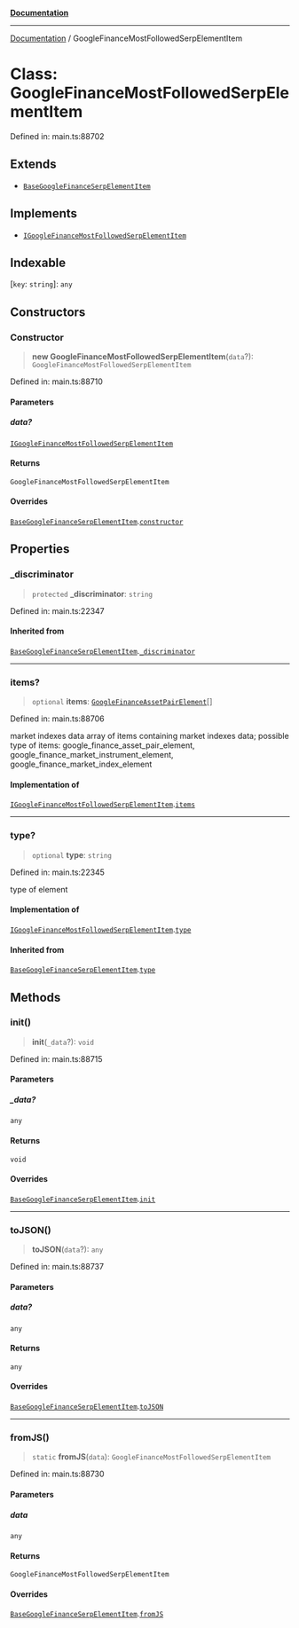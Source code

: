 [**Documentation**](../README.md)

***

[Documentation](../README.md) / GoogleFinanceMostFollowedSerpElementItem

# Class: GoogleFinanceMostFollowedSerpElementItem

Defined in: main.ts:88702

## Extends

- [`BaseGoogleFinanceSerpElementItem`](BaseGoogleFinanceSerpElementItem.md)

## Implements

- [`IGoogleFinanceMostFollowedSerpElementItem`](../interfaces/IGoogleFinanceMostFollowedSerpElementItem.md)

## Indexable

\[`key`: `string`\]: `any`

## Constructors

### Constructor

> **new GoogleFinanceMostFollowedSerpElementItem**(`data`?): `GoogleFinanceMostFollowedSerpElementItem`

Defined in: main.ts:88710

#### Parameters

##### data?

[`IGoogleFinanceMostFollowedSerpElementItem`](../interfaces/IGoogleFinanceMostFollowedSerpElementItem.md)

#### Returns

`GoogleFinanceMostFollowedSerpElementItem`

#### Overrides

[`BaseGoogleFinanceSerpElementItem`](BaseGoogleFinanceSerpElementItem.md).[`constructor`](BaseGoogleFinanceSerpElementItem.md#constructor)

## Properties

### \_discriminator

> `protected` **\_discriminator**: `string`

Defined in: main.ts:22347

#### Inherited from

[`BaseGoogleFinanceSerpElementItem`](BaseGoogleFinanceSerpElementItem.md).[`_discriminator`](BaseGoogleFinanceSerpElementItem.md#_discriminator)

***

### items?

> `optional` **items**: [`GoogleFinanceAssetPairElement`](GoogleFinanceAssetPairElement.md)[]

Defined in: main.ts:88706

market indexes data
array of items containing market indexes data;
possible type of items: google_finance_asset_pair_element, google_finance_market_instrument_element, google_finance_market_index_element

#### Implementation of

[`IGoogleFinanceMostFollowedSerpElementItem`](../interfaces/IGoogleFinanceMostFollowedSerpElementItem.md).[`items`](../interfaces/IGoogleFinanceMostFollowedSerpElementItem.md#items)

***

### type?

> `optional` **type**: `string`

Defined in: main.ts:22345

type of element

#### Implementation of

[`IGoogleFinanceMostFollowedSerpElementItem`](../interfaces/IGoogleFinanceMostFollowedSerpElementItem.md).[`type`](../interfaces/IGoogleFinanceMostFollowedSerpElementItem.md#type)

#### Inherited from

[`BaseGoogleFinanceSerpElementItem`](BaseGoogleFinanceSerpElementItem.md).[`type`](BaseGoogleFinanceSerpElementItem.md#type)

## Methods

### init()

> **init**(`_data`?): `void`

Defined in: main.ts:88715

#### Parameters

##### \_data?

`any`

#### Returns

`void`

#### Overrides

[`BaseGoogleFinanceSerpElementItem`](BaseGoogleFinanceSerpElementItem.md).[`init`](BaseGoogleFinanceSerpElementItem.md#init)

***

### toJSON()

> **toJSON**(`data`?): `any`

Defined in: main.ts:88737

#### Parameters

##### data?

`any`

#### Returns

`any`

#### Overrides

[`BaseGoogleFinanceSerpElementItem`](BaseGoogleFinanceSerpElementItem.md).[`toJSON`](BaseGoogleFinanceSerpElementItem.md#tojson)

***

### fromJS()

> `static` **fromJS**(`data`): `GoogleFinanceMostFollowedSerpElementItem`

Defined in: main.ts:88730

#### Parameters

##### data

`any`

#### Returns

`GoogleFinanceMostFollowedSerpElementItem`

#### Overrides

[`BaseGoogleFinanceSerpElementItem`](BaseGoogleFinanceSerpElementItem.md).[`fromJS`](BaseGoogleFinanceSerpElementItem.md#fromjs)
